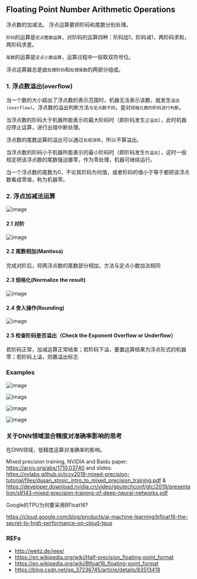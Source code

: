 ## Floating Point Number Arithmetic Operations

浮点数的加减法。
浮点运算要把阶码和尾数分别处理。

`阶码`的运算是`定点整数运算`，对阶码的运算四种：阶码加1，阶码减1，两阶码求和，两阶码求差。

`尾数`的运算是`定点小数运算`，运算过程中一般取双符号位。

浮点运算器总是由`处理阶码`和`处理尾数`的两部分组成。

### 1. 浮点数溢出(overflow)
当一个数的大小超出了浮点数的表示范围时，机器无法表示该数，就发生`溢出(overflow)`。浮点数的溢出判断方法`与定点数不同`，是对`规格化数的阶码进行判断`。

当浮点数的阶码大于机器所能表示的最大阶码时（即阶码发生`正溢出`），此时机器应停止运算，进行出错中断处理。

浮点数的尾数运算的溢出可以通过`右规消除`，所以不算溢出。

当浮点数的阶码小于机器所能表示的最小阶码时（即阶码发生`负溢出`），这时一般规定把该浮点数的尾数强迫置零，作为零处理，机器可继续运行。

当一个浮点数的尾数为0，不论其阶码为何值，或者阶码的值小于等于都把该浮点数看成零值，称为机器零。

### 2. 浮点加减法运算


![image](./pics/fp-arithmetic-op.png)

#### 2.1 对阶

![image](./pics/fp-alignment.png)

#### 2.2 尾数相加(Mantissa)

完成对阶后，将两浮点数的尾数部分相加，方法与定点小数加法相同

#### 2.3 规格化(Normalize the result)

![image](./pics/fp-normalize-res.png)

#### 2.4 舍入操作(Rounding)

![image](./pics/fp-rounding.png)


#### 2.5 检查阶码是否溢出（Check the Exponent Overflow or Underflow）

若阶码正常，加减运算正常结束；若阶码下溢，要置运算结果为浮点形式的机器零；若阶码上溢，则置溢出标志

### Examples

![image](./pics/fp-examples.png)

![image](./pics/fp-example-norm.png)

![image](./pics/fp-another-example.png)

![image](./pics/fp-another-example-1.png)


### 关于DNN领域混合精度对准确率影响的思考

在DNN领域，低精度运算对准确率的影响。

Mixed precision training, NVIDIA and Baidu paper: <https://arxiv.org/abs/1710.03740> and slides: <https://nvlabs.github.io/iccv2019-mixed-precision-tutorial/files/dusan_stosic_intro_to_mixed_precision_training.pdf> & <https://developer.download.nvidia.cn/video/gputechconf/gtc/2019/presentation/s9143-mixed-precision-training-of-deep-neural-networks.pdf>

Google的TPU为何要采用BFloat16?

<https://cloud.google.com/blog/products/ai-machine-learning/bfloat16-the-secret-to-high-performance-on-cloud-tpus>




### REFs

- <http://weitz.de/ieee/>
- <https://en.wikipedia.org/wiki/Half-precision_floating-point_format>
- <https://en.wikipedia.org/wiki/Bfloat16_floating-point_format>
- <https://blog.csdn.net/qq_37236745/article/details/83513418>

